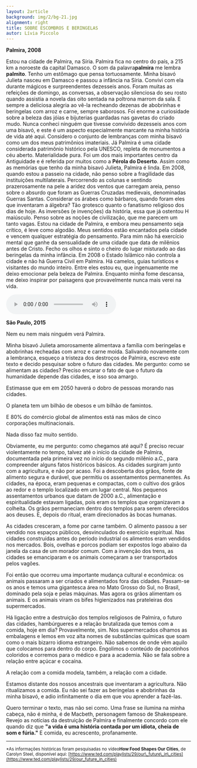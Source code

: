 ```yaml
---
layout: 2article
background: img/2/bg-21.jpg
alignment: right
title: SOBRE ESCOMBROS E BERINGELAS
autor: Lívia Piccolo
---
```


**Palmira, 2008**

Estou na cidade de Palmira, na Síria. Palmira fica no centro do país, a 215 km a noroeste da capital Damasco. O som da palavra ​**palmira** me lembra **palmito**. Tenho um estômago que pensa tortuosamente. Minha bisavó Julieta nasceu em Damasco e passou a infância na Síria. Convivi com ela durante mágicos e surpreendentes dezesseis anos. Foram muitas as refeições de domingo, as conversas, a observação silenciosa do seu rosto quando assistia a novela das oito sentada na poltrona marrom da sala. E sempre a deliciosa alegria ao vê-­la recheando dezenas de abobrinhas e beringelas com arroz e carne, sempre saborosos. Foi enorme a curiosidade sobre a beleza das jóias e bijuterias guardadas nas gavetas do criado mudo. Nunca conheci ninguém que tivesse convivido dezesseis anos com uma bisavó, e este é um aspecto especialmente marcante na minha história de vida até aqui. Considero o conjunto de lembranças com minha bisavó como um dos meus patrimônios imateriais. Já Palmira é uma cidade considerada patrimônio histórico pela UNESCO, repleta de monumentos a céu aberto. Materialidade pura. Foi um dos mais importantes centro da Antiguidade e é referida por muitos como a ​**Pérola do Deserto**. Assim como as memórias que tenho da minha bisavó Julieta, Palmira é linda. Em 2008, quando estou a passeio na cidade, não penso sobre a fragilidade das instituições multilaterais. Percorrendo as colunas e sentindo prazerosamente na pele a aridez dos ventos que carregam areia, penso sobre o absurdo que foram as Guerras Cruzadas medievais, denominadas Guerras Santas. Considerar os árabes como bárbaros, quando foram eles que inventaram a álgebra? Tão grotesco quanto o fanatismo religioso dos dias de hoje. As inversões (e invenções) da história, essa que já ostentou H maiúsculo. Penso sobre as noções de civilização, que me parecem um tanto vagas. Estou na cidade de Palmira, e embora meu pensamento seja crítico, é leve como algodão. Meus sentidos estão encantados pela cidade e vencem qualquer estratégia do pensamento. Para mim não há exercício mental que ganhe da sensualidade de uma cidade que data de milênios antes de Cristo. Fecho os olhos e sinto o cheiro do lugar misturado ao das beringelas da minha infância. Em 2008 o Estado Islâmico não controla a cidade e não há Guerra Civil em Palmira. Há camelos, guias turísticos e visitantes do mundo inteiro. Entre eles estou eu, que ingenuamente me deixo emocionar pela beleza de Palmira. Enquanto minha fome descansa, me deixo inspirar por paisagens que provavelmente nunca mais verei na vida.

<audio controls autoplay>
   <source src="{{ site.baseurl }}/audio/Audio_Palmira.mp3" type="audio/mpeg">
   <source src="{{ site.baseurl }}/audio/Audio_Palmira.ogg" type="audio/ogg">
   Your browser does not support the audio element.
</audio>

**São Paulo, 2015**

Nem eu nem mais ninguém verá Palmira.

Minha bisavó Julieta amorosamente alimentava a família com beringelas e abobrinhas recheadas com arroz e carne moída. Salivando novamente com a lembrança, esqueço a tristeza dos destroços de Palmira, escrevo este texto e decido pesquisar sobre o futuro das cidades. Me pergunto: como se alimentam as cidades? Preciso encarar o fato de que o futuro da humanidade depende das cidades, e isso soa amargo.

Estima­sse que em em 2050 haverá o dobro de pessoas morando nas cidades.

O planeta tem um bilhão de obesos e um bilhão de famintos.

E 80% do comércio global de alimentos está nas mãos de cinco corporações multinacionais.

Nada disso faz muito sentido.

Obviamente, eu me pergunto: como chegamos até aqui? É preciso recuar violentamente no tempo, talvez até o início da cidade de Palmira, documentada pela primeira vez no início do segundo milênio a.C., para compreender alguns fatos históricos básicos. As cidades surgiram junto com a agricultura, e não por acaso. Foi a descoberta dos grãos, fonte de alimento segura e durável, que permitiu os assentamentos permanentes. As cidades, na época, eram pequenas e compactas, com o cultivo dos grãos ao redor e o templo localizado em um lugar central. Nos pequenos assentamentos urbanos que datam de 2000 a.C., alimentação e espiritualidade estavam ligadas, pois eram os templos que organizavam a colheita. Os grãos permaneciam dentro dos templos para serem oferecidos aos deuses. E, depois do ritual, eram direcionados às bocas humanas.

As cidades cresceram, a fome por carne também. O alimento passou a ser vendido nos espaços públicos, desvinculados do exercício espiritual. Nas cidades construídas antes do período industrial os alimentos eram vendidos nos mercados. Bois, ovelhas e porcos podiam ser expostos logo abaixo da janela da casa de um morador comum. Com a invenção dos trens, as cidades se emanciparam e os animais começaram a ser transportados pelos vagões.

Foi então que ocorreu uma importante mudança cultural e econômica: os animais passaram a ser criados e alimentados fora das cidades. Passam-­se os anos e temos uma gigantesca área no Mato Grosso do Sul, no Brasil, dominado pela soja e pelas máquinas. Mas agora os grãos alimentam os animais. E os animais viram os bifes higienizados nas prateleiras dos supermercados.

Há ligação entre a destruição dos templos religiosos de Palmira, o futuro das cidades, hambúrgueres e a relação brutalizada que temos com a comida, hoje em dia? Provavelmente, sim. Nos supermercados olhamos as embalagens e lemos em voz alta nomes de substâncias químicas que soam como o mais bizarro idioma estrangeiro. Não sabemos de onde vêm aquilo que colocamos para dentro do corpo. Engolimos o conteúdo de pacotinhos coloridos e corremos para o médico e para a academia. Não se fala sobre a relação entre açúcar e cocaína.

A relação com a comida modela, também, a relação com a cidade.

Estamos distante dos nossos ancestrais que inventaram a agricultura. Não ritualizamos a comida. Eu não sei fazer as beringelas e abobrinhas da minha bisavó, e adio infinitamente o dia em que vou aprender a fazê­-las.

Quero terminar o texto, mas não sei como. Uma frase se ilumina na minha cabeça, não é minha, é de Macbeth, personagem famoso de Shakespeare. Revejo as notícias da destruição de Palmira e finalmente concordo com ele quando diz que ​**&quot;a vida é uma história contada por um idiota, cheia de som e fúria.&quot;** E comida, eu acrescento, profanamente.

<hr />

<small>\*As informações históricas foram pesquisadas no vídeo ​**How Food Shapes Our Cities**, de Carolyn Steel, disponível aqui: ​[https://www.ted.com/playlists/29/our\_future\_in\_cities](https://www.ted.com/playlists/29/our_future_in_cities)
